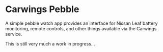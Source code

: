 # Carwings Pebble

A simple pebble watch app provides an interface for
Nissan Leaf battery monitoring, remote controls, and
other things available via the Carwings service.

This is still very much a work in progress...
